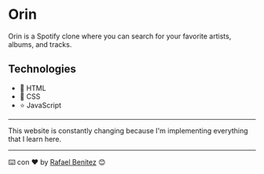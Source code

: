 # Orin
Orin is a Spotify clone where you can search for your favorite artists, albums, and tracks.
## Technologies
* 📙 HTML
* 📘 CSS
* ⭐ JavaScript
***
This website is constantly changing because I'm implementing everything that I learn here.

---
⌨️ con ❤️ by [Rafael Benitez](https://github.com/RafBD) 😊

